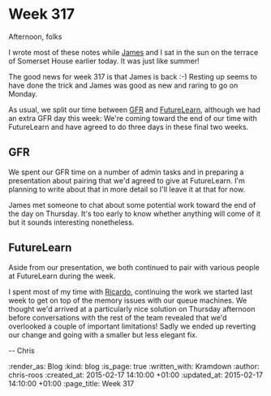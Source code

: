Week 317
========

Afternoon, folks

I wrote most of these notes while [James][] and I sat in the sun on the terrace of Somerset House earlier today. It was just like summer!

The good news for week 317 is that James is back :-) Resting up seems to have done the trick and James was good as new and raring to go on Monday.

As usual, we split our time between [GFR][] and [FutureLearn][], although we had an extra GFR day this week: We're coming toward the end of our time with FutureLearn and have agreed to do three days in these final two weeks.

## GFR

We spent our GFR time on a number of admin tasks and in preparing a presentation about pairing that we'd agreed to give at FutureLearn. I'm planning to write about that in more detail so I'll leave it at that for now.

James met someone to chat about some potential work toward the end of the day on Thursday. It's too early to know whether anything will come of it but it sounds interesting nonetheless.

## FutureLearn

Aside from our presentation, we both continued to pair with various people at FutureLearn during the week.

I spent most of my time with [Ricardo][], continuing the work we started last week to get on top of the memory issues with our queue machines. We thought we'd arrived at a particularly nice solution on Thursday afternoon before conversations with the rest of the team revealed that we'd overlooked a couple of important limitations! Sadly we ended up reverting our change and going with a smaller but less elegant fix.

-- Chris

[GFR]: /
[James]: /james-mead
[FutureLearn]: https://www.futurelearn.com
[Ricardo]: http://ricardolopes.net/

:render_as: Blog
:kind: blog
:is_page: true
:written_with: Kramdown
:author: chris-roos
:created_at: 2015-02-17 14:10:00 +01:00
:updated_at: 2015-02-17 14:10:00 +01:00
:page_title: Week 317
